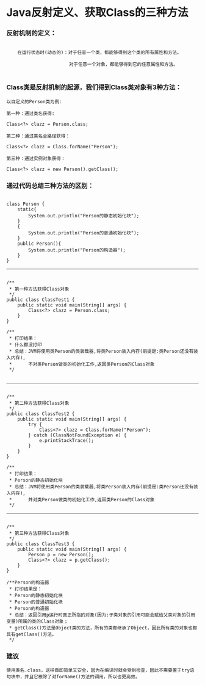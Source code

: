 # Java反射定义、获取Class的三种方法

### 反射机制的定义：

```

	在运行状态时(动态的)：对于任意一个类，都能够得到这个类的所有属性和方法。

　　　　　　　　　　　　   对于任意一个对象，都能够得到它的任意属性和方法。
　　　
```

 ### Class类是反射机制的起源，我们得到Class类对象有3种方法：

	以自定义的Person类为例:
	
	第一种：通过类名获得:
	
	Class<?> clazz = Person.class;
	
	第二种：通过类名全路径获得：
	
	Class<?> clazz = Class.forName("Person");
	
	第三种：通过实例对象获得：
	
	Class<?> clazz = new Person().getClass();

### 通过代码总结三种方法的区别：

```

class Person {
    static{
        System.out.println("Person的静态初始化块");
    }
    {
        System.out.println("Person的普通初始化块");
    }
    public Person(){
        System.out.println("Person的构造器");
    }
}

```

---

```

/**
 * 第一种方法获得Class对象
 */
public class ClassTest1 {
    public static void main(String[] args) {
        Class<?> clazz = Person.class;
    }
}

/**
 * 打印结果：
 * 什么都没打印
 * 总结：JVM将使用类Person的类装载器,将类Person装入内存(前提是:类Person还没有装入内存),
 *      不对类Person做类的初始化工作,返回类Person的Class对象
 */
 
```

---

```

/**
 * 第二种方法获得Class对象
 */
public class ClassTest2 {
    public static void main(String[] args) {
        try {
            Class<?> clazz = Class.forName("Person");
        } catch (ClassNotFoundException e) {
            e.printStackTrace();
        }
    }
}

/**
 * 打印结果：
 * Person的静态初始化块
 * 总结：JVM将使用类Person的类装载器,将类Person装入内存(前提是:类Person还没有装入内存),
 *      并对类Person做类的初始化工作,返回类Person的Class对象
 */

```

---

```

/**
 * 第三种方法获得Class对象
 */
public class ClassTest3 {
    public static void main(String[] args) {
    	Person p = new Person();
        Class<?> clazz = p.getClass();
    }
}

/**Person的构造器
 * 打印结果是：
 * Person的静态初始化块
 * Person的普通初始化块
 * Person的构造器
 * 总结：返回引用p运行时真正所指的对象(因为:子类对象的引用可能会赋给父类对象的引用变量)所属的类的Class对象；
 * getClass()方法是Object类的方法，所有的类都继承了Object，因此所有类的对象也都具有getClass()方法。
 */
```

### 建议

	使用类名.class，这样做即简单又安全，因为在编译时就会受到检查，因此不需要置于try语句块中，并且它根除了对forName()方法的调用，所以也更高效。